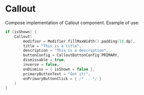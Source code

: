 # Callout

Compose implementation of Callout component. Example of use:

```kotlin
if (isShown) {
    Callout(
        modifier = Modifier.fillMaxWidth().padding(16.dp),
        title = "This is a title",
        description = "This is a description",
        buttonConfig = CalloutButtonConfig.PRIMARY,
        dismissable = true,
        inverse = false,
        onDismiss = { isShown = false },
        primaryButtonText = "Got it!",
        onPrimaryButtonClick = { /* .. */ }
    )
}
```
